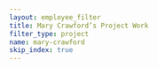 ```yaml
---
layout: employee_filter
title: Mary Crawford’s Project Work
filter_type: project
name: mary-crawford
skip_index: true
---
```

